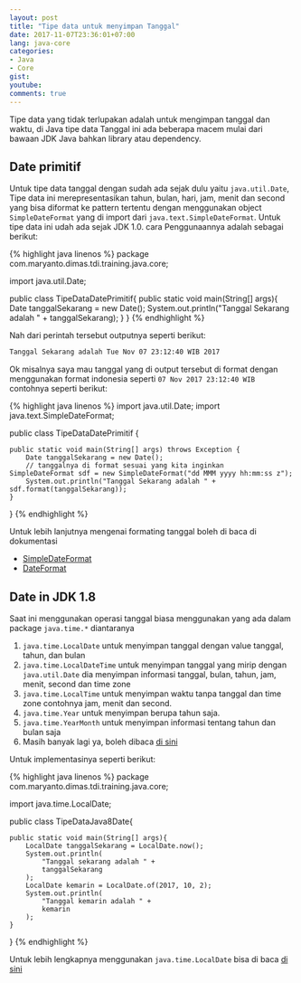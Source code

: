 ```yaml
---
layout: post
title: "Tipe data untuk menyimpan Tanggal"
date: 2017-11-07T23:36:01+07:00
lang: java-core
categories:
- Java
- Core
gist: 
youtube: 
comments: true
---
```


Tipe data yang tidak terlupakan adalah untuk mengimpan tanggal dan waktu, di Java tipe data Tanggal ini ada beberapa macem mulai dari bawaan JDK Java bahkan library atau dependency.

## Date primitif

Untuk tipe data tanggal dengan sudah ada sejak dulu yaitu `java.util.Date`, Tipe data ini merepresentasikan tahun, bulan, hari, jam, menit dan second yang bisa diformat ke pattern tertentu dengan menggunakan object `SimpleDateFormat` yang di import dari `java.text.SimpleDateFormat`. Untuk tipe data ini udah ada sejak JDK 1.0. cara Penggunaannya adalah sebagai berikut:

{% highlight java linenos %}
package com.maryanto.dimas.tdi.training.java.core;

import java.util.Date;

public class TipeDataDatePrimitif{
    public static void main(String[] args){
        Date tanggalSekarang = new Date();
        System.out.println("Tanggal Sekarang adalah " + tanggalSekarang);
    }
}
{% endhighlight %}

Nah dari perintah tersebut outputnya seperti berikut:

```sh
Tanggal Sekarang adalah Tue Nov 07 23:12:40 WIB 2017
```

Ok misalnya saya mau tanggal yang di output tersebut di format dengan menggunakan format indonesia seperti `07 Nov 2017 23:12:40 WIB` contohnya seperti berikut:

{% highlight java linenos %}
import java.util.Date;
import java.text.SimpleDateFormat;

public class TipeDataDatePrimitif {

    public static void main(String[] args) throws Exception {
        Date tanggalSekarang = new Date();
        // tanggalnya di format sesuai yang kita inginkan
	SimpleDateFormat sdf = new SimpleDateFormat("dd MMM yyyy hh:mm:ss z");
        System.out.println("Tanggal Sekarang adalah " + sdf.format(tanggalSekarang));
    }
}
{% endhighlight %}

Untuk lebih lanjutnya mengenai formating tanggal boleh di baca di dokumentasi 

- [SimpleDateFormat](https://docs.oracle.com/javase/7/docs/api/java/text/SimpleDateFormat.html)
- [DateFormat](https://docs.oracle.com/javase/7/docs/api/java/text/DateFormat.html)

## Date in JDK 1.8

Saat ini menggunakan operasi tanggal biasa menggunakan yang ada dalam package `java.time.*` diantaranya 

1. `java.time.LocalDate` untuk menyimpan tanggal dengan value tanggal, tahun, dan bulan
2. `java.time.LocalDateTime` untuk menyimpan tanggal yang mirip dengan `java.util.Date` dia menyimpan informasi tanggal, bulan, tahun, jam, menit, second dan time zone
3. `java.time.LocalTime` untuk menyimpan waktu tanpa tanggal dan time zone contohnya jam, menit dan second.
4. `java.time.Year` untuk menyimpan berupa tahun saja.
5. `java.time.YearMonth` untuk menyimpan informasi tentang tahun dan bulan saja
6. Masih banyak lagi ya, boleh dibaca [di sini](https://docs.oracle.com/javase/8/docs/api/java/time/package-summary.html)

Untuk implementasinya seperti berikut:

{% highlight java linenos %}
package com.maryanto.dimas.tdi.training.java.core;

import java.time.LocalDate;

public class TipeDataJava8Date{

    public static void main(String[] args){
        LocalDate tanggalSekarang = LocalDate.now();
        System.out.println(
            "Tanggal sekarang adalah " + 
            tanggalSekarang
        );
        LocalDate kemarin = LocalDate.of(2017, 10, 2);
        System.out.println(
            "Tanggal kemarin adalah " + 
            kemarin
        );
    }
}
{% endhighlight %}

Untuk lebih lengkapnya menggunakan `java.time.LocalDate` bisa di baca [di sini](https://docs.oracle.com/javase/8/docs/api/java/time/LocalDate.html)